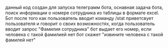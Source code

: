 данный код создан для запуска телеграмм бота, оснавная задача бота, поиск информации о номере сотрудника из таблицы в формате excel.
Бот после того как пользователь вводит команду /stat приветсвует пользователя и говорит о своих возможностях, когда пользователь вводит запрос "Фамилия сотрудника" бот выдает его номер, если человека с такой фамилией нет бот скажет "извините человека с такой фамилей нет"
